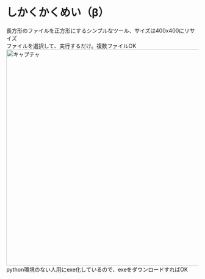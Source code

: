 # しかくかくめい（β）

長方形のファイルを正方形にするシンプルなツール、サイズは400x400にリサイズ<br>
ファイルを選択して、実行するだけ。複数ファイルOK<br>
<img width="566" alt="キャプチャ" src="https://user-images.githubusercontent.com/55015069/143776567-765de5ca-2120-4a2b-b3e1-ee2b530a6a62.PNG"><br>
python環境のない人用にexe化しているので、exeをダウンロードすればOK

